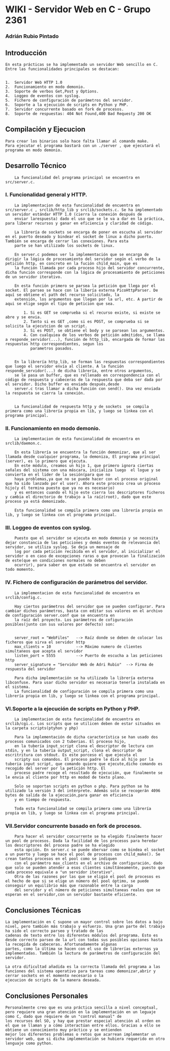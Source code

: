 # WIKI - Servidor Web en C - Grupo 2361
### Adrián Rubio Pintado



## Introducción

    En esta prácticas se ha implementado un servidor Web sencillo en C. Entre las funcionalidades principales se destacan:
    
    
    1.  Servidor Web HTTP 1.0
    2.  Funcionamiento en modo demonio.
    3.  Soporte de verbos Get,Post y Options.
    4.  Loggeo de eventos con syslog.
    5.  Fichero de configuración de parámetros del servidor.
    6.  Soporte a la ejecución de scripts en Python y PHP.
    7.  Servidor concurrente basado en fork de procesos.
    8.  Soporte de respuestas: 404 Not Found,400 Bad Requesty 200 OK



## Compilación y Ejecucion

    Para crear los binarios solo hace falta llamar al comando make.
    Para ejecutar el programa bastará con un ./server , que ejecutará el programa en modo demonio.

## Desarrollo Técnico

        La funcionalidad del programa principal se encuentra en src/server.c.
        
        
###     I. Funcionalidad general y HTTP.

        La implementacion de esta funcionalidad de encuentra en src/server.c , srclib/http_lib y srclib/sockets.c. Se ha implementado un servidor estándar HTTP 1.0 (cierra la conexión después de
        enviar larespuesta) dado el uso que se le va a dar en la práctica, para liberar recursos y ganar en eficiencia y claridad de código.

        La librería de sockets se encarga de poner en escucha al servidor en el puerto deseado y bindear el socket de linux a dicho puerto. También se encarga de cerrar las conexiones. Para esta
        parte se han utilizado los sockets de linux.
        
        En server.c podemos ver la implementación que se encarga de dirigir la lógica de procesamiento del servidor según el verbo de la petición http, en concreto en la fución child_main, que es 
        la función llamada por cada proceso hijo del servidor concurrente, dicha función corresponde con la lógica de procesamiento de peticiones de un servidor iterativo. 
        
        En esta función primero se parsea la petición que llega por el socket. El parseo se hace con la libería externa PicoHttpParser. De aquí se obtiene el path del recurso solicitado, la 
        extensión, los argumentos que llegan por la url, etc. A partir de aqui se elige según el tipo de peticion que sea.
        
            1. Si es GET se comprueba si el recurso existe, si existe se abre y se envia.
            2. Tanto si es GET ,como si es POST, se comprueba si se solicita la ejecutcion de un script.
            3. Si es POST, se obtiene el body y se parsean los argumentos.
            4. Con cualquiea de los verbos de petición admitidos, se llama a responde_servidor(...), función de http_lib, encargada de formar las respuestas http correspondientes, segun los
               parametros pasados.


        En la librería http_lib, se forman las respuestas correspondientes que luego el servidor envía al cliente. A la función responde_servidor(...) de dicha librería, entre otros argumentos,
        se le pasa un buffer, que es rellenado en correspondencia con el código de respuesta y cabeceras de la respuesta que deba ser dada por el servidor. Dicho buffer es enviado después,desde
        server.c tras llamar a dicha función con send(). Una vez enviada la respuesta se cierra la conexión.


        La funcionalidad de respuesta http y de sockets  se compila primera como una librería propia en lib, y luego se linkea con el programa principal.


###     II. Funcionamiento en modo demonio.

        La implementacion de esta funcionalidad de encuentra en srclib/daemon.c.
        
        En esta librería se encuentra la función demonizar, que al ser llamada desde cualquier programa, lo demoniza, El programa principal (server), es lo primero que ejecuta.
        En este módulo, creamos un hijo 1, que primero ignora ciertas  señales del sistema con una máscara, inicializa luego  el logue y se convierta en el lider de la sesión(para que no
        haya problemas,ya que no se puede hacer con el proceso original que ha sido lanzado por el user). Ahora este proceso crea un proceso hijo(y él termina puesto que ya no es necesario)
        y es entonces cuando el hijo este cierra los descriptores ficheros y cambia el directorio de trabajo a la raíz(root), dado que este proceso ya está demonizado.

        Esta funcionalidad se compila primera como una librería propia en lib, y luego se linkea con el programa principal.


###     III.  Loggeo de eventos con syslog.
        
        Puesto que el servidor se ejecuta en modo demonio y se necesita dejar constancia de las peticiones y demás eventos de relevancia del servidor, se utiliza syslog. Se deja un mensaje de 
        log por cada petición recibida en el servidor, al inicializar el servidor o en caso de excepciones raras o que provocan la finalización de este(que en condiciones normales no deben 
        ocurrir), para saber en que estado se encuentra el servidor en todo momento.
        
        

###     IV.  Fichero de configuración de parámetros del servidor.

        La implementacion de esta funcionalidad de encuentra en srclib/config.c.

        Hay ciertos parámetros del servidor que se pueden configurar. Para cambiar dichos parámetros, basta con editar sus valores en el archivo de configuración server.conf que se encuentra en
        la raíz del proyecto. Los parámetros de cofiguración posibles(junto con sus valores por defecto) son:
        
        
        server_root = "WebFiles"   --> Raíz donde se deben de colocar los ficheros que sirva el servidor http
        max_clients = 10           --> Máximo numero de clientes simultaneos que acepta el servidor
        listen_port = 5555         --> Puerto de escucha a las peticiones http
        server_signature = "Servidor Web de Adri Rubio"  --> Firma de respuesta del servidor
        
        Para dicha implementación se ha utilizado la librería externa libconfuse. Para usar dicho servidor es necesario tenerla instalada en el sistema.
        La funcionalidad de configuración se compila primera como una librería propia en lib, y luego se linkea con el programa principal.



###    VI.Soporte a la ejecución de scripts en Python y PHP.

        La implementacion de esta funcionalidad de encuentra en srclib/cgi.c. Los scripts que se utilicen deben de estar situados en la carpeta scripts(ptyhon y php)
        
        Para la implementación de dicha característica se han usado dos procesos comunicados con 2 tuberias. El proceso hijo,
        en la tubería input_script clona el descriptor de lectura con stdin, y en la tubería output_script, clona el descriptor de escritritura con stdout. Es este porceso el que ejecuta el 
        scripty sus comandos. El proceso padre le dice al hijo por la tuberia input script, que comando quiere que ejecute,dicho comando es recogido del server por la petición http. El
        proceso padre recoge el resultado de ejecución, que finalmente se le envia al cliente por http en modod de texto plano. 
        
        Solo se soportan scripts en python o php. Para python se ha utilizado la versión 3 del intérprete. Además solo se recogerán 4096 bytes de salida de la ejecución,para ganar en eficiencia 
        y en tiempo de respuesta.
        
        Toda esta funcionalidad se compila primera como una librería propia en lib, y luego se linkea con el programa principal.
        
        
        
###     VII.Servidor concurrente basado en fork de procesos.  

        Para hacer el servidor concurrente se ha elegido finalmente hacer un pool de procesos. Dada la facilidad de los procesos para heredar los descriptores del proceso padre se ha elegido
        esta opción. En server.c se puede obervar como se bindea el socket a un puerto y luego se hace el pool de procesos con child_make(). Se crean tantos procesos en el pool como se indiquen 
        con el parámetro max_clients en el archivo de configuración, dado que solo se pueden atender a esos clientes simultáneamente, puesto que cada proceso equivale a "un servidor iterativo".
        Otra de las razones por las que se eligió el pool de procesos es el hecho de que si se elige un número del pool óptimo, se puede conseguir un equilibrio más que razonable entre la carga 
        del servidor y el número de peticiones simultaneas reales que se esperan en el servidor,con un servidor bastante eficiente.

## Conclusiones Técnicas

    La implementación en C supone un mayor control sobre los datos a bajo nivel, pero también más trabajo y esfuerzo. Una gran parte del trabajo ha sido el correcto parseo y tratado de las 
    cadenas de texto entre los diferentes módulos del programa. Esto es desde correcto parseo de la url con todas sus posibles opciones hasta la recogida de cabeceras. Afortunadamente algunas 
    partes, como la última se hacen con el uso de librerías externas ya implementadas. También la lectura de parámetros de configuración del servidor.
    
    La otra dificultad añadida es la correcta llamada del programa a las funciones del sistema operativo para tareas como demonizar,abrir y cerrar sockets en el momento necesario o la 
    ejecucion de scripts de la manera deseada.


## Conclusiones Personales

    Personalmente creo que es una práctica sencilla a nivel conceptual, pero requiere una gran atención en la implementación en un leguaje como C, dado que requiere de un "control manual" de 
    los recursos del SO, y hay que prestar especial atención al orden en el que se llaman y a cómo interactúan entre ellos. Gracias a ello se obtiene un conocimiento muy práctico y se entienden
    mejor los diferentes problemas o retos que acarrean implementar un servidor web, que si dicha implementación se hubiera requerido en otro lenguaje como python.

